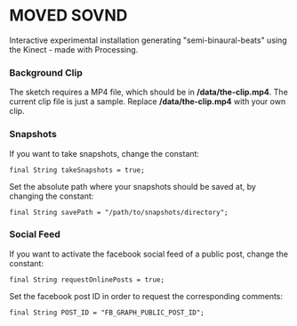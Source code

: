 # MOVED SOVND
Interactive experimental installation generating "semi-binaural-beats" using the Kinect - made with Processing.

### Background Clip
The sketch requires a MP4 file, which should be in **/data/the-clip.mp4**.
The current clip file is just a sample. 
Replace **/data/the-clip.mp4** with your own clip.

### Snapshots
If you want to take snapshots, change the constant:
```
final String takeSnapshots = true;
```

Set the absolute path where your snapshots should be saved at, by changing the constant:
```
final String savePath = "/path/to/snapshots/directory";
```

### Social Feed
If you want to activate the facebook social feed of a public post, change the constant:
```
final String requestOnlinePosts = true;
```

Set the facebook post ID in order to request the corresponding comments:
```
final String POST_ID = "FB_GRAPH_PUBLIC_POST_ID";
```
